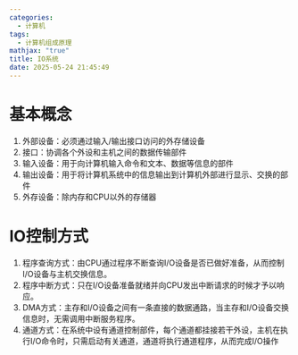 ```yaml
---
categories:
  - 计算机
tags:
  - 计算机组成原理
mathjax: "true"
title: IO系统
date: 2025-05-24 21:45:49
---
```


# 基本概念  
1) 外部设备：必须通过输入/输出接口访问的外存储设备  
2) 接口：协调各个外设和主机之间的数据传输部件  
3) 输入设备：用于向计算机输入命令和文本、数据等信息的部件  
4) 输出设备：用于将计算机系统中的信息输出到计算机外部进行显示、交换的部件  
5) 外存设备：除内存和CPU以外的存储器  

# IO控制方式  
1) 程序查询方式：由CPU通过程序不断查询I/O设备是否已做好准备，从而控制I/O设备与主机交换信息。  
2) 程序中断方式：只在I/O设备准备就绪并向CPU发出中断请求的时候才予以响应。  
3) DMA方式：主存和I/O设备之间有一条直接的数据通路，当主存和I/O设备交换信息时，无需调用中断服务程序。  
4) 通道方式：在系统中设有通道控制部件，每个通道都挂接若干外设，主机在执行I/O命令时，只需启动有关通道，通道将执行通道程序，从而完成I/O操作  

